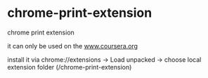 # chrome-print-extension
chrome print extension

it can only be used on the www.coursera.org

install it via chrome://extensions -> Load unpacked -> choose local extension folder (/chrome-print-extension)